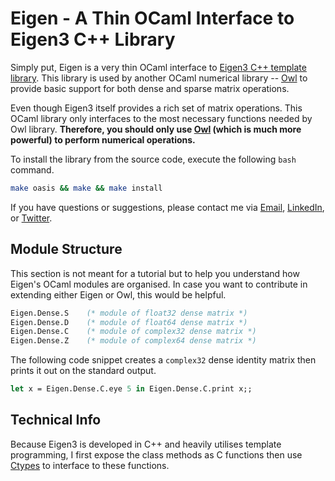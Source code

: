 # Eigen - A Thin OCaml Interface to Eigen3 C++ Library
Simply put, Eigen is a very thin OCaml interface to [Eigen3 C++ template library](https://github.com/ryanrhymes/eigen). This library is used by another OCaml numerical library -- [Owl](https://github.com/ryanrhymes/owl) to provide basic support for both dense and sparse matrix operations.

Even though Eigen3 itself provides a rich set of matrix operations. This OCaml library only interfaces to the most necessary functions needed by Owl library. **Therefore, you should only use [Owl](https://github.com/ryanrhymes/owl) (which is much more powerful) to perform numerical operations.**

To install the library from the source code, execute the following `bash` command.

```bash
make oasis && make && make install
```

If you have questions or suggestions, please contact me via [Email](liang.wang@cl.cam.ac.uk), [LinkedIn](http://uk.linkedin.com/in/liangsuomi/), or [Twitter](https://twitter.com/ryan_liang).


## Module Structure
This section is not meant for a tutorial but to help you understand how Eigen's OCaml modules are organised. In case you want to contribute in extending either Eigen or Owl, this would be helpful.

```ocaml
Eigen.Dense.S    (* module of float32 dense matrix *)
Eigen.Dense.D    (* module of float64 dense matrix *)
Eigen.Dense.C    (* module of complex32 dense matrix *)
Eigen.Dense.Z    (* module of complex64 dense matrix *)
```

The following code snippet creates a `complex32` dense identity matrix then prints it out on the standard output.

```ocaml
let x = Eigen.Dense.C.eye 5 in Eigen.Dense.C.print x;;
```

## Technical Info
Because Eigen3 is developed in C++ and heavily utilises template programming, I first expose the class methods as C functions then use [Ctypes](https://github.com/ocamllabs/ocaml-ctypes) to interface to these functions.
